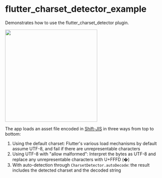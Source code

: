 # flutter_charset_detector_example

Demonstrates how to use the flutter_charset_detector plugin.

<img width="300" src="https://pbs.twimg.com/media/EhnW3CvU4AAz03s?format=png&name=4096x4096">

The app loads an asset file encoded in
[Shift-JIS](https://en.wikipedia.org/wiki/Shift_JIS) in three ways from top to
bottom:

1. Using the default charset: Flutter's various load mechanisms by default
   assume UTF-8, and fail if there are unrepresentable characters
2. Using UTF-8 with "allow malformed": Interpret the bytes as UTF-8 and replace
   any unrepresentable characters with U+FFFD (�)
3. With auto-detection through `CharsetDetector.autoDecode`: the result includes
   the detected charset and the decoded string
